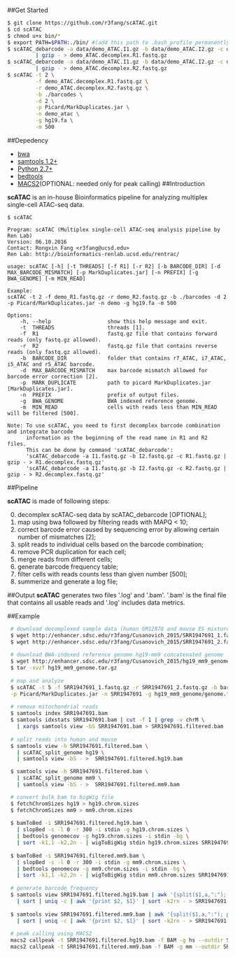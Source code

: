 ##Get Started     
```bash
$ git clone https://github.com/r3fang/scATAC.git
$ cd scATAC
$ chmod u+x bin/*
$ export PATH=$PATH:./bin/ #(add this path to .bash_profile permanently)
$ scATAC_debarcode -a data/demo_ATAC.I1.gz -b data/demo_ATAC.I2.gz -c data/demo_ATAC.R1.gz \
	     | gzip - > demo_ATAC.decomplex.R1.fastq.gz
$ scATAC_debarcode -a data/demo_ATAC.I1.gz -b data/demo_ATAC.I2.gz -c data/demo_ATAC.R2.gz \
	     | gzip - > demo_ATAC.decomplex.R2.fastq.gz
$ scATAC -t 2 \
         -f demo_ATAC.decomplex.R1.fastq.gz \
         -r demo_ATAC.decomplex.R2.fastq.gz \
		 -b ./barcodes \
		 -d 2 \
		 -p Picard/MarkDuplicates.jar \
		 -n demo_atac \
		 -g hg19.fa \
		 -m 500
```
##Depedency
- [bwa](https://github.com/lh3/bwa)
- [samtools 1.2+](http://www.htslib.org/doc/samtools.html)
- [Python 2.7+](https://www.python.org/download/releases/2.7/)
- [bedtools](http://bedtools.readthedocs.io/en/latest/)
- [MACS2](https://github.com/taoliu/MACS)(OPTIONAL: needed only for peak calling)
##Introduction

**scATAC** is an in-house Bioinformatics pipeline for analyzing multiplex single-cell ATAC-seq data.

```
$ scATAC

Program: scATAC (Multiplex single-cell ATAC-seq analysis pipeline by Ren Lab)
Version: 06.10.2016
Contact: Rongxin Fang <r3fang@ucsd.edu>
Ren Lab: http://bioinformatics-renlab.ucsd.edu/rentrac/

usage: scATAC [-h] [-t THREADS] [-f R1] [-r R2] [-b BARCODE_DIR] [-d MAX_BARCODE_MISMATCH] [-p MarkDuplicates.jar] [-n PREFIX] [-g BWA_GENOME] [-m MIN_READ]

Example:
scATAC -t 2 -f demo_R1.fastq.gz -r demo_R2.fastq.gz -b ./barcodes -d 2 -p Picard/MarkDuplicates.jar -n demo -g hg19.fa -m 500

Options:
	-h, --help                  show this help message and exit.
	-t  THREADS                 threads [1].
	-f  R1                      fastq.gz file that contains forward reads (only fastq.gz allowed).
	-r  R2                      fastq.gz file that contains reverse reads (only fastq.gz allowed).
	-b  BARCODE_DIR             folder that contains r7_ATAC, i7_ATAC, i5_ATAC and r5_ATAC barcode.
	-d  MAX_BARCODE_MISMATCH    max barcode mismatch allowed for barcode error correction [2].
	-p  MARK_DUPLICATE          path to picard MarkDuplicates.jar [MarkDuplicates.jar].
	-n  PREFIX                  prefix of output files.
	-g  BWA_GENOME              BWA indexed reference genome.
	-m  MIN_READ                cells with reads less than MIN_READ will be filtered [500].

Note: To use scATAC, you need to first decomplex barcode combination and integrate barcode
      information as the beginning of the read name in R1 and R2 files.
      This can be done by command 'scATAC_debarcode':
      'scATAC_debarcode -a I1.fastq.gz -b I2.fastq.gz -c R1.fastq.gz | gzip - > R1.decomplex.fastq.gz'
      'scATAC_debarcode -a I1.fastq.gz -b I2.fastq.gz -c R2.fastq.gz | gzip - > R2.decomplex.fastq.gz'
```

##Pipeline

**scATAC** is made of following steps:

0. decomplex scATAC-seq data by scATAC_debarcode [OPTIONAL];
1. map using bwa followed by filtering reads with MAPQ < 10;
2. correct barcode error caused by sequencing error by allowing certain number of mismatches [2];
3. split reads to individual cells based on the barcode combination;
4. remove PCR duplication for each cell;
6. merge reads from different cells;
7. generate barcode frequency table;
8. filter cells with reads counts less than given number [500];
9. summerize and generate a log file;

##Output
**scATAC** generates two files '.log' and '.bam'. 
'.bam' is the final file that contains all usable reads and '.log' includes data metrics.
 
##Example
```bash
 # download decomplexed sample data (human GM12878 and mouse ES mixture) from Cusanovich, Science, 2015
 $ wget http://enhancer.sdsc.edu/r3fang/Cusanovich_2015/SRR1947691_1.fastq.gz
 $ wget http://enhancer.sdsc.edu/r3fang/Cusanovich_2015/SRR1947691_2.fastq.gz
 
 # download BWA-indexed reference genome hg19-mm9 concatenated genome
 $ wget http://enhancer.sdsc.edu/r3fang/Cusanovich_2015/hg19_mm9_genome.tar.gz
 $ tar -xvzf hg19_mm9_genome.tar.gz
 
 # map and analyze
 $ scATAC -t 5 -f SRR1947691_1.fastq.gz -r SRR1947691_2.fastq.gz -b barcodes/ -d 1 \
 -p Picard/MarkDuplicates.jar -n SRR1947691 -g hg19_mm9_genome/genome.fa -m 500 > SRR1947691.log
 
 # remove mitochondrial reads
 $ samtools index SRR1947691.bam
 $ samtools idxstats SRR1947691.bam | cut -f 1 | grep -v chrM \
   | xargs samtools view -bS SRR1947691.bam > SRR1947691.filtered.bam
 
 # split reads into human and mouse
 $ samtools view -h SRR1947691.filtered.bam \
   | scATAC_split_genome hg19 \
   | samtools view -bS - >  SRR1947691.filtered.hg19.bam

 $ samtools view -h SRR1947691.filtered.bam \
   | scATAC_split_genome mm9 \
   | samtools view -bS - >  SRR1947691.filtered.mm9.bam

 # convert bulk bam to bigWig file
 $ fetchChromSizes hg19 > hg19.chrom.sizes
 $ fetchChromSizes mm9 > mm9.chrom.sizes
 
 $ bamToBed -i SRR1947691.filtered.hg19.bam \
   | slopBed -s -l 0 -r 300 -i stdin -g hg19.chrom.sizes \
   | bedtools genomecov -g hg19.chrom.sizes -i stdin -bg \
   | sort -k1,1 -k2,2n - | wigToBigWig stdin hg19.chrom.sizes SRR1947691.filtered.hg19.bw 
 
 $ bamToBed -i SRR1947691.filtered.mm9.bam \
   | slopBed -s -l 0 -r 300 -i stdin -g mm9.chrom.sizes \
   | bedtools genomecov -g mm9.chrom.sizes -i stdin -bg \
   | sort -k1,1 -k2,2n - | wigToBigWig stdin mm9.chrom.sizes SRR1947691.filtered.mm9.bw 
 
 # generate barcode frequency
 $ samtools view SRR1947691.filtered.hg19.bam | awk '{split($1,a,":"); print a[1]}' \
   | sort | uniq -c | awk '{print $2, $1}' | sort -k2rn - > SRR1947691.filtered.hg19.barcode_freq.txt 
 
 $ samtools view SRR1947691.filtered.mm9.bam | awk '{split($1,a,":"); print a[1]}' \
   | sort | uniq -c | awk '{print $2, $1}' | sort -k2rn - > SRR1947691.filtered.mm9.barcode_freq.txt
 
 # peak calling using MACS2
 macs2 callpeak -t SRR1947691.filtered.hg19.bam -f BAM -g hs --outdir SRR1947691.filtered.hg19 -n SRR1947691.filtered.hg19 --extsize 300
 macs2 callpeak -t SRR1947691.filtered.mm9.bam -f BAM -g mm --outdir SRR1947691.filtered.mm9 -n SRR1947691.filtered.mm9 --extsize 300
```




